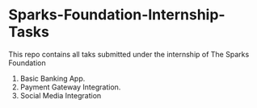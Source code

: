 # Sparks-Foundation-Internship-Tasks
This repo contains all taks submitted under the internship of The Sparks Foundation

1. Basic Banking App.
2. Payment Gateway Integration.
3. Social Media Integration
